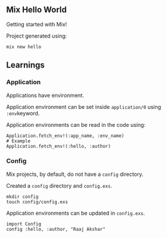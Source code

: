 ## Mix Hello World

Getting started with Mix!

Project generated using:

    mix new hello

## Learnings

### Application

Applications have environment.

Application environment can be set inside `application/0` using `:env`keyword.

Application environments can be read in the code using:

    Application.fetch_env!(:app_name, :env_name)
    # Example
    Application.fetch_env!(:hello, :author)

### Config

Mix projects, by default, do not have a `config` directory.

Created a `config` directory and `config.exs`.

    mkdir config
    touch config/config.exs

Application environments can be updated in `config.exs`.

    import Config
    config :hello, :author, "Raaj Akshar"



